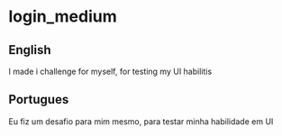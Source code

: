# login_medium

## English
I made i challenge for myself, for testing my UI habilitis 

## Portugues
Eu fiz um desafio para mim mesmo, para testar minha habilidade em UI